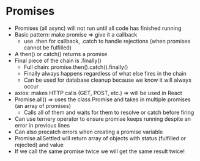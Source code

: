 # Promises

* Promises (all async) will not run until all code has finished running
* Basic pattern: make promise => give it a callback
  * use .then for callback, .catch to handle rejections (when promises cannot be fulfilled)
* A then() or catch() returns a promise
* Final piece of the chain is .finally()
  * Full chain: promise.then().catch().finally()
  * Finally always happens regardless of what else fires in the chain
  * Can be used for database cleanup because we know it will always occur
* axios: makes HTTP calls (GET, POST, etc.) => will be used in React
* Promise.all() => uses the class Promise and takes in multiple promises (an array of promises)
  * Calls all of them and waits for them to resolve or catch before firing
* Can use ternery operator to ensure promise keeps running despite an error in previous lines
* Can also precatch errors when creating a promise variable
* Promise.allSettled will return array of objects with status (fulfilled or rejected) and value
* If we call the same promise twice we will get the same result twice!